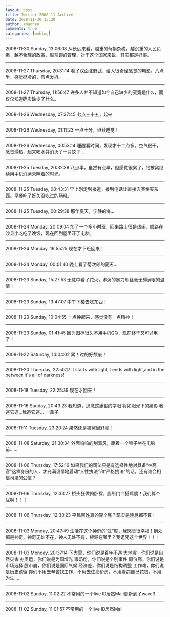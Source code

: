 ```yaml
---
layout: post
title: Twitter-2008-11-Archive
date: 2008-11-30 15:20
author: zhaohao
comments: true
categories: [weblog]
---
```

2008-11-30 Sunday, 13:06:08 从长远来看，越重的苛捐杂税，越沉重的人民负担，越不合理的政策，越荒谬的管理，对于这个国家来说，其实都是好事。

<hr />

2008-11-27 Thursday, 20:31:14 看了双面北野武，给人很奇怪感觉的电影。八点半，感觉挺冷的，有点发抖。

<hr />

2008-11-27 Thursday, 11:56:47 许多人并不知道如今自己缺少的究竟是什么，而仅仅知道确实缺少了什么。

<hr />

2008-11-26 Wednesday, 07:37:45 七点三十五，起来

<hr />

2008-11-26 Wednesday, 01:11:23 一点十分，继续睡觉！

<hr />

2008-11-26 Wednesday, 00:53:14 睡醒看时间，发现才十二点多。空气很干，感觉燥热，起来喝水并消灭了一只蚊子…

<hr />

2008-11-25 Tuesday, 20:32:39 八点半，虽然有点早，但感觉很累了，钻被窝继续用手机消磨未睡着的时光。

<hr />

2008-11-25 Tuesday, 08:43:31 早上刚走到楼道，接到电话让直接去赛格买东西。早餐吃了好久没吃过的肠粉。

<hr />

2008-11-25 Tuesday, 00:29:38 那年夏天，宁静的海…

<hr />

2008-11-24 Monday, 20:09:04 加了一个多小时班，回来路上很是热闹，顺路在沙县小吃吃了晚饭，现在回到屋里开了电脑。

<hr />

2008-11-24 Monday, 19:55:25 现在才下班回来！

<hr />

2008-11-24 Monday, 00:01:40 晚上看了菊次郎的夏天…

<hr />

2008-11-23 Sunday, 15:27:53 无意中看了花火，淋漓的暴力却丝毫无碍满眼的温情！

<hr />

2008-11-23 Sunday, 13:47:07 中午下楼去吃东西！

<hr />

2008-11-23 Sunday, 10:04:55 十点钟起来，感觉没有一点精神！

<hr />

2008-11-23 Sunday, 01:41:45 因为图标很久不用手机QQ，现在终于又可以用了！

<hr />

2008-11-22 Saturday, 14:04:02 累！过的好颓废！

<hr />

2008-11-20 Thursday, 22:50:17 it starts with light,it ends with light,and in the between,it's all of darkness!

<hr />

2008-11-18 Tuesday, 22:25:39 现在才回来！

<hr />

2008-11-16 Sunday, 20:43:23 我知道，思念这庸俗的字眼 将如阳光下的黑影 我逃它追…我追它逃… 一辈子

<hr />

2008-11-11 Tuesday, 23:20:24 果然还是被窝里舒服！

<hr />

2008-11-08 Saturday, 21:30:34 外面呜呜的刮着风，裹着一个毯子坐在电脑前……

<hr />

2008-11-06 Thursday, 17:52:16 如果我们的司法只是有选择性地对具备“林高官”这样身份的人，才充满温情地启动“人性执法”和“严格执法”的话，还有谁会相信司法的公信？

<hr />

2008-11-06 Thursday, 12:33:27 桥头狂做俯卧撑，厕所门口搭肩膀！我们算个屁啊！！！

<hr />

2008-11-06 Thursday, 12:30:23 平民百姓真的算个屁？现实是连屁都不算！

<hr />

2008-11-03 Monday, 20:47:49 生活在这个神奇的“过”度，我感觉很幸福！到处都是神奇，神奇无处不在，神人无处不有，根源在哪里？我诅咒这个世界！！！

<hr />

2008-11-03 Monday, 20:37:14 下大雪，你们说是百年不遇 大地震，你们说是自然灾害 办奥运，你们说是为国增光 毒奶粉，你们说是个别事件 房价高，你们说是市场选择 股市崩，你们说是国际气候 经济差，你们说是结构调整 工作难，你们说是历史遗留 你们不用去辛苦找工作，不用去住高价房，不用看病自己花钱，不用为生 ...

<hr />

2008-11-02 Sunday, 11:02:22 不常用的一个live ID居然Mail更新到了wave3

<hr />

2008-11-02 Sunday, 11:01:57 不常用的一个live ID居然Mail

